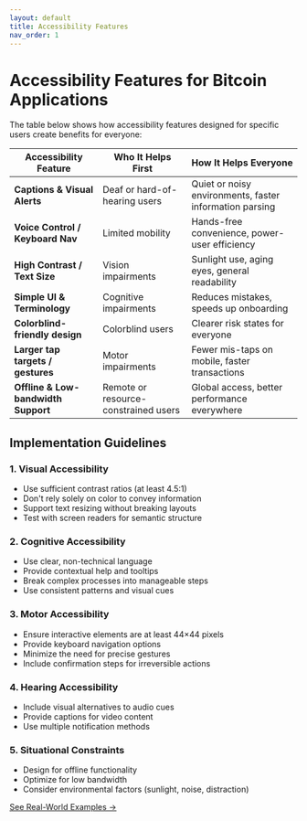 ```yaml
---
layout: default
title: Accessibility Features
nav_order: 1
---
```


# Accessibility Features for Bitcoin Applications

The table below shows how accessibility features designed for specific users create benefits for everyone:

| Accessibility Feature | Who It Helps First | How It Helps Everyone |
|-----------------------|--------------------|-----------------------|
| **Captions & Visual Alerts** | Deaf or hard-of-hearing users | Quiet or noisy environments, faster information parsing |
| **Voice Control / Keyboard Nav** | Limited mobility | Hands-free convenience, power-user efficiency |
| **High Contrast / Text Size** | Vision impairments | Sunlight use, aging eyes, general readability |
| **Simple UI & Terminology** | Cognitive impairments | Reduces mistakes, speeds up onboarding |
| **Colorblind-friendly design** | Colorblind users | Clearer risk states for everyone |
| **Larger tap targets / gestures** | Motor impairments | Fewer mis-taps on mobile, faster transactions |
| **Offline & Low-bandwidth Support** | Remote or resource-constrained users | Global access, better performance everywhere |

## Implementation Guidelines

### 1. Visual Accessibility

- Use sufficient contrast ratios (at least 4.5:1)
- Don't rely solely on color to convey information
- Support text resizing without breaking layouts
- Test with screen readers for semantic structure

### 2. Cognitive Accessibility

- Use clear, non-technical language
- Provide contextual help and tooltips
- Break complex processes into manageable steps
- Use consistent patterns and visual cues

### 3. Motor Accessibility

- Ensure interactive elements are at least 44×44 pixels
- Provide keyboard navigation options
- Minimize the need for precise gestures
- Include confirmation steps for irreversible actions

### 4. Hearing Accessibility

- Include visual alternatives to audio cues
- Provide captions for video content
- Use multiple notification methods

### 5. Situational Constraints

- Design for offline functionality
- Optimize for low bandwidth
- Consider environmental factors (sunlight, noise, distraction)

[See Real-World Examples →](examples.html)
